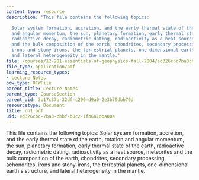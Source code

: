 ```yaml
---
content_type: resource
description: 'This file contains the following topics:

  Solar system formation, accretion, and the early thermal state of the earth, rotation
  and angular momentum, the sun, planetary formation, early thermal state of the earth,
  radioactive decay, radiometric dating, radioactivity as a heat source, meteorites
  and the bulk composition of the earth, chondrites, secondary processing, achondrites,
  irons and stony-irons, the terrestrial planets, one-dimensional earth''s structure,
  and lateral heterogeneity in the mantle.'
file: /courses/12-201-essentials-of-geophysics-fall-2004/ed326cbc7ba3cbbfb0c21fb6a1dba00a_ch1.pdf
file_type: application/pdf
learning_resource_types:
- Lecture Notes
ocw_type: OCWFile
parent_title: Lecture Notes
parent_type: CourseSection
parent_uid: 3b17c37b-32df-c290-d9a0-2e3b79dbb70d
resourcetype: Document
title: ch1.pdf
uid: ed326cbc-7ba3-cbbf-b0c2-1fb6a1dba00a
---
```

This file contains the following topics:
Solar system formation, accretion, and the early thermal state of the earth, rotation and angular momentum, the sun, planetary formation, early thermal state of the earth, radioactive decay, radiometric dating, radioactivity as a heat source, meteorites and the bulk composition of the earth, chondrites, secondary processing, achondrites, irons and stony-irons, the terrestrial planets, one-dimensional earth's structure, and lateral heterogeneity in the mantle.

